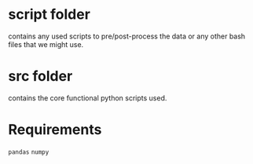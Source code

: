 # script folder
contains any used scripts to pre/post-process the data
or any other bash files that we might use.

# src folder
contains the core functional python scripts used.


# Requirements
`pandas`
`numpy`
